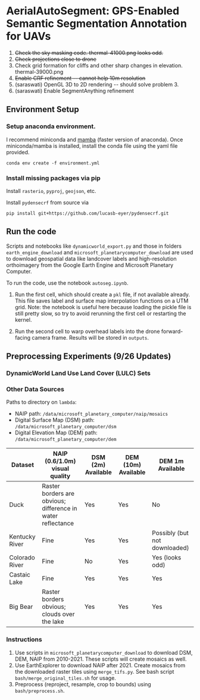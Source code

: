 # AerialAutoSegment: GPS-Enabled Semantic Segmentation Annotation for UAVs  

1. ~~Check the sky masking code. thermal-41000.png looks odd.~~ 
2. ~~Check projections close to drone~~
3. Check grid formation for cliffs and other sharp changes in elevation. thermal-39000.png
4. ~~Enable CRF refinement -- cannot help 10m resolution~~
5. (saraswati) OpenGL 3D to 2D rendering -- should solve problem 3. 
6. (saraswati) Enable SegmentAnything refinement


## Environment Setup
### Setup anaconda environment. 
I recommend miniconda and [mamba](https://mamba.readthedocs.io/en/latest/installation.html) (faster version of anaconda). Once miniconda/mamba is installed, install the conda file using the yaml file provided.
```
conda env create -f environment.yml
```

### Install missing packages via pip
Install `rasterio`, `pyproj`, `geojson`, etc. 

Install `pydensecrf` from source via
```
pip install git+https://github.com/lucasb-eyer/pydensecrf.git
```

## Run the code
Scripts and notebooks like `dynamicworld_export.py` and those in folders `earth_engine_download` and `microsoft_planetarycomputer_download` are used to download geospatial data like landcover labels and high-resolution orthoimagery from the Google Earth Engine and Microsoft Planetary Computer. 

To run the code, use the notebook `autoseg.ipynb`. 

1. Run the first cell, which should create a `pkl` file, if not available already. This file saves label and surface map interpolation functions on a UTM grid. Note: the notebook is useful here because loading the pickle file is still pretty slow, so try to avoid rerunning the first cell or restarting the kernel. 

2. Run the second cell to warp overhead labels into the drone forward-facing camera frame. Results will be stored in `outputs`. 

## Preprocessing Experiments (9/26 Updates)

### DynamicWorld Land Use Land Cover (LULC) Sets

### Other Data Sources 
Paths to directory on `lambda`:
- NAIP path: `/data/microsoft_planetary_computer/naip/mosaics`
- Digital Surface Map (DSM) path: `/data/microsoft_planetary_computer/dsm`
- Digital Elevation Map (DEM) path: `/data/microsoft_planetary_computer/dem`

| Dataset | NAIP (0.6/1.0m) visual quality | DSM (2m) Available | DEM (10m) Available | DEM 1m Available | 
| --- | --- | --- | --- | --- |
| Duck | Raster borders are obvious; difference in water reflectance |  Yes | Yes | No |
| Kentucky River | Fine | Yes | Yes | Possibly (but not downloaded) | 
| Colorado River | Fine | No | Yes | Yes (looks odd) |
| Castaic Lake | Fine | Yes | Yes | Yes |
| Big Bear | Raster borders obvious; clouds over the lake |  Yes | Yes | Yes |

### Instructions
1. Use scripts in `microsoft_planetarycomputer_download` to download DSM, DEM, NAIP from 2010-2021. These scripts will create mosaics as well.
2. Use EarthExplorer to download NAIP after 2021. Create mosaics from the downloaded raster tiles using `merge_tifs.py`. See bash script `bash/merge_original_tiles.sh` for usage.
3. Preprocess (reproject, resample, crop to bounds) using `bash/preprocess.sh`.
